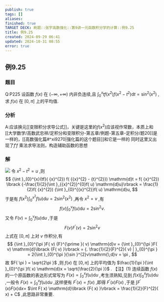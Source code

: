 ```yaml
---
publish: true
tags: []
aliases: 
finished: true
TARGET DECK: 刷题::张宇高数强化::第9讲一元函数积分学的计算::例9.25
title: 例9.25
created: 2024-09-29 06:41
updated: 2024-10-31 08:55
error: true
---
```

## 例9.25
### 题目
Q:P225 设函数 $f( x)$ 在 $( {-\infty , + \infty })$ 内非负连续,且 ${\int }_{0}^{x}tf( {x}^{2}) f( {{x}^{2} - {t}^{2}}) \mathrm{d}t = {\sin }^{2}( {x}^{2})$ ,求 $f( x)$ 在 $\lbrack {0,\pi }\rbrack$ 上的平均值.
### 分析
A:应该换元[[变限积分求导公式]]，关键是这里的$f(x^{2})$应该视作常数，本质上和[[大学数学/高数武忠祥/定积分和变限积分-第五章/例题-第五章-定积分/题20]]是一样的，[[高数强化篇#^xi9270|强化篇的这个题目]]和它是一样的
同时这里又出现了$f'f$ 乘法求导法则，构造辅助函数的思想
### 解
![](https://img.hwenyi.live/202410221445989.webp)
令 ${x}^{2} - {t}^{2} = u$ ,则
$$
{\int }_{0}^{x}{tf}( {x}^{2}) f( {{x}^{2} - {t}^{2}}) \mathrm{d}t = f( {x}^{2}) \lbrack {-\frac{1}{2}{\int }_{{x}^{2}}^{0}f( u) \mathrm{d}u}\rbrack = \frac{1}{2}f( {x}^{2}) {\int }_{0}^{{x}^{2}}f( u) \mathrm{d}u,
$$
于是有 $f( {x}^{2}) {\int }_{0}^{{x}^{2}}f( u) \mathrm{d}u = 2{\sin }^{2}( {x}^{2})$ ,再令 ${x}^{2} = v$ ,有
$$
f( v) {\int }_{0}^{v}f( u) \mathrm{d}u = 2{\sin }^{2}v.
$$
又令 $F( v) = {\int }_{0}^{v}f( u) \mathrm{d}u$ ,于是
$$
F( v) {F}^{\prime }( v) = 2{\sin }^{2}v
$$
上式在 $\lbrack {0,\pi }\rbrack$ 上对 $v$ 作积分,有
$$
{\int }_{0}^{\pi }F( v) {F}^{\prime }( v) \mathrm{d}v = {\int }_{0}^{\pi }F( v) \mathrm{d}\lbrack {F( v) }\rbrack = {. \frac{1}{2}{F}^{2}( v) | }_{0}^{\pi } = 2{\int }_{0}^{\pi }{\sin }^{2}v\mathrm{\;d}v = \pi ,
$$
故 $F( \pi ) = \sqrt{2\pi }$ ,则 $f( x)$ 在 $\lbrack {0,\pi }\rbrack$ 上的平均值为 $\frac{1}{\pi }{\int }_{0}^{\pi }f( x) \mathrm{d}x = \sqrt{\frac{2}{\pi }}$ .
【注】(1) 连续函数 $f( x)$ 的一个原函数的表达形式常写为 $F( x) = {\int }_{0}^{x}f( u) \mathrm{d}u$ ,考生须熟知,见到 $f( x) {\int }_{0}^{x}f( u) \mathrm{d}u$ ,一般令 $F( x) = {\int }_{0}^{x}f( u) \mathrm{d}u$ ,这样便有 ${F}^{\prime }( x) = f( x)$ ,即得 ${F}^{\prime }( x) F( x)$ ,于是 $\int {F}^{\prime }( x) F( x) \mathrm{d}x =$ $\int F( x) \mathrm{d}\lbrack {F( x) }\rbrack = \frac{1}{2}{F}^{2}( x) + C$ ,此思路非常重要.

